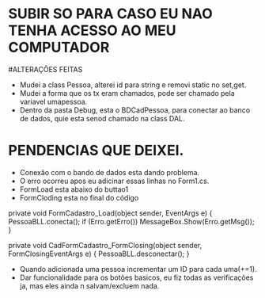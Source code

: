 # SUBIR SO PARA CASO EU NAO TENHA ACESSO AO MEU COMPUTADOR


#ALTERAÇÕES FEITAS
- Mudei a class Pessoa, alterei id para string e removi static no set,get.
- Mudei a forma que os tx eram chamados, pode ser chamado pela variavel umapessoa.
- Dentro da pasta Debug, esta o BDCadPessoa, para conectar ao banco de dados, quie esta senod chamado na class DAL.

# PENDENCIAS QUE DEIXEI.
- Conexão com o bando de dados esta dando problema.
- O erro ocorreu apos eu adicinar essas linhas no Form1.cs.
- FormLoad esta abaixo do buttao1
- FormCloding esta no final do código


private void FormCadastro_Load(object sender, EventArgs e)
{
    PessoaBLL.conecta();
    if (Erro.getErro())
        MessageBox.Show(Erro.getMsg());
}

private void CadFormCadastro_FormClosing(object sender, FormClosingEventArgs e)
 {
     PessoaBLL.desconectar();
 }


- Quando adicionada uma pessoa incrementar um ID para cada uma(+=1).
- Dar funcionalidade para os botões basicos, eu fiz todas as verificações ja, mas eles ainda n salvam/excluem nada.
